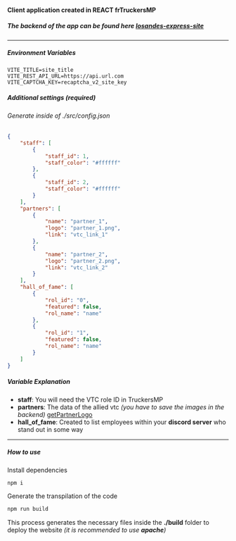 #### Client application created in REACT frTruckersMP 

##### The backend of the app can be found here [losandes-express-site](https://github.com/CoffeSiberian/losandes-express-site "losandes-express-site")

---

##### Environment Variables

```
VITE_TITLE=site_title
VITE_REST_API_URL=https://api.url.com
VITE_CAPTCHA_KEY=recaptcha_v2_site_key
```

##### Additional settings _(required)_

###### Generate inside of ./src/config.json

```json
{
    "staff": [
        {
            "staff_id": 1,
            "staff_color": "#ffffff"
        },
        {
            "staff_id": 2,
            "staff_color": "#ffffff"
        }
    ],
    "partners": [
        {
            "name": "partner_1",
            "logo": "partner_1.png",
            "link": "vtc_link_1"
        },
        {
            "name": "partner_2",
            "logo": "partner_2.png",
            "link": "vtc_link_2"
        }
    ],
    "hall_of_fame": [
        {
            "rol_id": "0",
            "featured": false,
            "rol_name": "name"
        },
        {
            "rol_id": "1",
            "featured": false,
            "rol_name": "name"
        }
    ]
}
```

##### Variable Explanation

-   **staff**: You will need the VTC role ID in TruckersMP
-   **partners**: The data of the allied vtc _(you have to save the images in the backend)_ [getPartnerLogo](https://github.com/CoffeSiberian/losandes-express-site/blob/main/routes/getPartnerLogo.ts "getPartnerLogo")
-   **hall_of_fame**: Created to list employees within your **discord server** who stand out in some way

---

##### How to use

Install dependencies

```bash
npm i
```

Generate the transpilation of the code

```bash
npm run build
```

This process generates the necessary files inside the **./build** folder to deploy the website _(it is recommended to use **apache**)_
